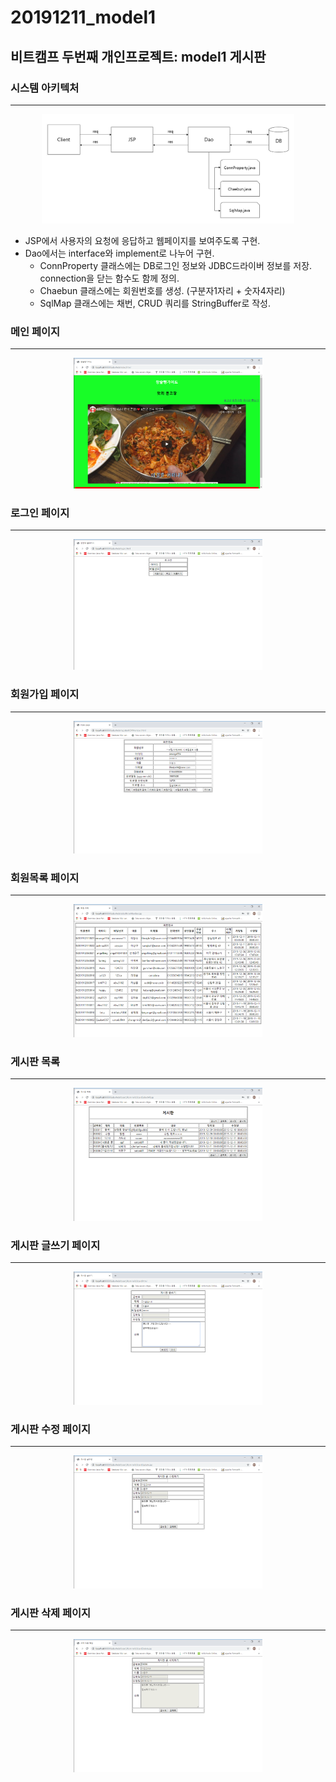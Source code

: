 # __20191211_model1__
## 비트캠프 두번째 개인프로젝트: model1 게시판

### 시스템 아키텍처
***
<p align="center">
<img src="/img/system_architecture.JPG" width="80%" height="60%" title="시스템아키텍처"></img>
</p>   
   
* JSP에서 사용자의 요청에 응답하고 웹페이지를 보여주도록 구현.
* Dao에서는 interface와 implement로 나누어 구현.
	+ ConnProperty 클래스에는 DB로그인 정보와 JDBC드라이버 정보를 저장. connection을 닫는 함수도 함께 정의.
	+ Chaebun 클래스에는 회원번호를 생성. (구분자1자리 + 숫자4자리)
	+ SqlMap 클래스에는 채번, CRUD 쿼리를 StringBuffer로 작성.

### 메인 페이지
***
<p align="center">
<img src="/img/main.png" width="60%" height="40%" title="메인"></img>
</p>   

### 로그인 페이지
***
<p align="center">
<img src="/img/회원 로그인.png" width="60%" height="40%" title="로그인"></img>
</p>   

### 회원가입 페이지
***
<p align="center">
<img src="/img/회원 가입.png" width="60%" height="40%" title="회원 가입"></img>
</p>   

### 회원목록 페이지
***
<p align="center">
<img src="/img/회원 목록.png" width="60%" height="40%" title="회원 목록"></img>
</p>   

### 게시판 목록
***
<p align="center">
<img src="/img/게시판 목록.png" width="60%" height="40%" title="게시판 목록"></img>
</p>   

### 게시판 글쓰기 페이지
***
<p align="center">
<img src="/img/게시판 글쓰기.png" width="60%" height="40%" title="게시판 글쓰기"></img>
</p>   

### 게시판 수정 페이지
***
<p align="center">
<img src="/img/게시판 수정.png" width="60%" height="40%" title="게시판 수정"></img>
</p>   

### 게시판 삭제 페이지
***
<p align="center"> 
<img src="/img/게시판 삭제.png" width="60%" height="40%" title="게시판 삭제"></img>
</p>
